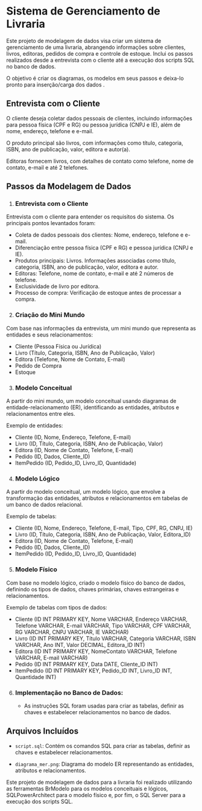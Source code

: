 # Sistema de Gerenciamento de Livraria

Este projeto de modelagem de dados visa criar um sistema de gerenciamento de uma livraria, abrangendo informações sobre clientes, livros, editoras, pedidos de compra e controle de estoque. Inclui os passos realizados desde a entrevista com o cliente até a execução dos scripts SQL no banco de dados.

O objetivo é criar os diagramas, os modelos em seus passos e deixa-lo pronto para inserção/carga dos dados .

## Entrevista com o Cliente

O cliente deseja coletar dados pessoais de clientes, incluindo informações para pessoa física (CPF e RG) ou pessoa jurídica (CNPJ e IE), além de nome, endereço, telefone e e-mail.

O produto principal são livros, com informações como título, categoria, ISBN, ano de publicação, valor, editora e autor(a).

Editoras fornecem livros, com detalhes de contato como telefone, nome de contato, e-mail e até 2 telefones.

## Passos da Modelagem de Dados

1. ### Entrevista com o Cliente 
Entrevista com o cliente para entender os requisitos do sistema. Os principais pontos levantados foram:

- Coleta de dados pessoais dos clientes: Nome, endereço, telefone e e-mail.
- Diferenciação entre pessoa física (CPF e RG) e pessoa jurídica (CNPJ e IE).
- Produtos principais: Livros. Informações associadas como título, categoria, ISBN, ano de publicação, valor, editora e autor.
- Editoras: Telefone, nome de contato, e-mail e até 2 números de telefone.
- Exclusividade de livro por editora.
- Processo de compra: Verificação de estoque antes de processar a compra.
2. ### Criação do Mini Mundo
Com base nas informações da entrevista, um mini mundo que representa as entidades e seus relacionamentos:

- Cliente (Pessoa Física ou Jurídica)
- Livro (Título, Categoria, ISBN, Ano de Publicação, Valor)
- Editora (Telefone, Nome de Contato, E-mail)
- Pedido de Compra
- Estoque
3. ### Modelo Conceitual
A partir do mini mundo, um modelo conceitual usando diagramas de entidade-relacionamento (ER), identificando as entidades, atributos e relacionamentos entre eles.

Exemplo de entidades:

- Cliente (ID, Nome, Endereço, Telefone, E-mail)
- Livro (ID, Título, Categoria, ISBN, Ano de Publicação, Valor)
- Editora (ID, Nome de Contato, Telefone, E-mail)
- Pedido (ID, Dados, Cliente_ID)
- ItemPedido (ID, Pedido_ID, Livro_ID, Quantidade)
4. ### Modelo Lógico
A partir do modelo conceitual, um modelo lógico, que envolve a transformação das entidades, atributos e relacionamentos em tabelas de um banco de dados relacional.

Exemplo de tabelas:

- Cliente (ID, Nome, Endereço, Telefone, E-mail, Tipo, CPF, RG, CNPJ, IE)
- Livro (ID, Título, Categoria, ISBN, Ano de Publicação, Valor, Editora_ID)
- Editora (ID, Nome de Contato, Telefone, E-mail)
- Pedido (ID, Dados, Cliente_ID)
- ItemPedido (ID, Pedido_ID, Livro_ID, Quantidade)
5. ### Modelo Físico
Com base no modelo lógico, criado o modelo físico do banco de dados, definindo os tipos de dados, chaves primárias, chaves estrangeiras e relacionamentos.

Exemplo de tabelas com tipos de dados:

- Cliente (ID INT PRIMARY KEY, Nome VARCHAR, Endereço VARCHAR, Telefone VARCHAR,  E-mail VARCHAR, Tipo VARCHAR, CPF VARCHAR, RG VARCHAR, CNPJ VARCHAR, IE VARCHAR)
- Livro (ID INT PRIMARY KEY, Título VARCHAR, Categoria VARCHAR, ISBN VARCHAR, Ano  INT, Valor DECIMAL, Editora_ID INT)
- Editora (ID INT PRIMARY KEY, NomeContato VARCHAR, Telefone VARCHAR, E-mail VARCHAR)
- Pedido (ID INT PRIMARY KEY, Data DATE, Cliente_ID INT)
- ItemPedido (ID INT PRIMARY KEY, Pedido_ID INT, Livro_ID INT, Quantidade INT)

6. ### Implementação no Banco de Dados:
   - As instruções SQL foram usadas para criar as tabelas, definir as chaves e estabelecer relacionamentos no banco de dados.



## Arquivos Incluídos

- `script.sql`: Contém os comandos SQL para criar as tabelas, definir as chaves e estabelecer relacionamentos.

- `diagrama_mer.png`: Diagrama do modelo ER representando as entidades, atributos e relacionamentos.

Este projeto de modelagem de dados para a livraria foi realizado utilizando as ferramentas BrModelo para os modelos conceituais e lógicos, SQLPowerArchitect para o modelo físico e, por fim, o SQL Server para a execução dos scripts SQL.



 
